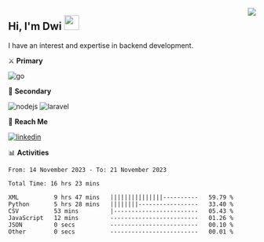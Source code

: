 [<img src="https://komarev.com/ghpvc/?username=masred&color=green&style=flat-square&label=Profile+Views" align="right">](github.com/masred)

## Hi, I'm Dwi <img src="https://raw.githubusercontent.com/MartinHeinz/MartinHeinz/master/wave.gif" width="30px">

I have an interest and expertise in backend development.

⚔️ **Primary**

![go](https://img.shields.io/badge/---?logo=go&label=Golang&style=social)

🔪 **Secondary**

![nodejs](https://img.shields.io/badge/---?logo=node.js&label=Node.js&style=social&logoColor=green)
![laravel](https://img.shields.io/badge/---?logo=laravel&label=Laravel&style=social)

🔗 **Reach Me**

[![linkedin](https://img.shields.io/badge/---?logo=linkedin&label=LinkedIn&style=social)](https://linkedin.com/in/dwifitriyanto)

📊 **Activities**

<!--START_SECTION:waka-->

```all_time
From: 14 November 2023 - To: 21 November 2023

Total Time: 16 hrs 23 mins

XML          9 hrs 47 mins   |||||||||||||||----------   59.79 %
Python       5 hrs 28 mins   ||||||||-----------------   33.40 %
CSV          53 mins         |------------------------   05.43 %
JavaScript   12 mins         -------------------------   01.26 %
JSON         0 secs          -------------------------   00.10 %
Other        0 secs          -------------------------   00.01 %
```

<!--END_SECTION:waka-->
